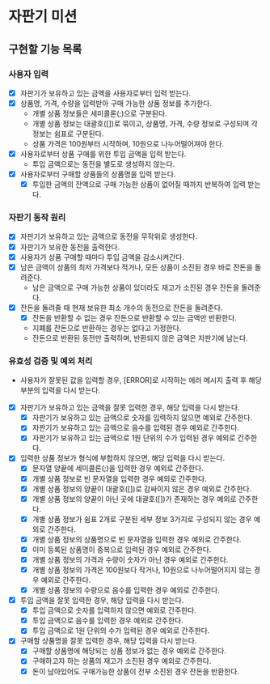 # 자판기 미션

## 구현할 기능 목록

### 사용자 입력

- [x] 자판기가 보유하고 있는 금액을 사용자로부터 입력 받는다.
- [x] 상품명, 가격, 수량을 입력받아 구매 가능한 상품 정보를 추가한다.
  - 개별 상품 정보들은 세미콜론(;)으로 구분된다.
  - 개별 상품 정보는 대괄호([])로 묶이고, 상품명, 가격, 수량 정보로 구성되며 각 정보는 쉼표로 구분된다.
  - 상품 가격은 100원부터 시작하며, 10원으로 나누어떨어져야 한다.
- [x] 사용자로부터 상품 구매를 위한 투입 금액을 입력 받는다. 
  - 투입 금액으로는 동전을 별도로 생성하지 않는다.
- [x] 사용자로부터 구매할 상품들의 상품명을 입력 받는다.
  - [x] 투입한 금액의 잔액으로 구매 가능한 상품이 없어질 때까지 반복하여 입력 받는다.

### 자판기 동작 원리

- [x] 자판기가 보유하고 있는 금액으로 동전을 무작위로 생성한다.
- [x] 자판기가 보유한 동전을 출력한다.
- [x] 사용자가 상품 구매할 때마다 투입 금액을 감소시켜간다.
- [x] 남은 금액이 상품의 최저 가격보다 적거나, 모든 상품이 소진된 경우 바로 잔돈을 돌려준다.
  - 남은 금액으로 구매 가능한 상품이 있더라도 재고가 소진된 경우 잔돈을 돌려준다.
- [x] 잔돈을 돌려줄 때 현재 보유한 최소 개수의 동전으로 잔돈을 돌려준다.
  - [x] 잔돈을 반환할 수 없는 경우 잔돈으로 반환할 수 있는 금액만 반환한다.
  - 지폐를 잔돈으로 반환하는 경우는 없다고 가정한다.
  - 잔돈으로 반환된 동전만 출력하며, 반환되지 않은 금액은 자판기에 남는다.

### 유효성 검증 및 예외 처리 

- 사용자가 잘못된 값을 입력할 경우, [ERROR]로 시작하는 에러 메시지 출력 후 해당 부분의 입력을 다시 받는다.
- [x] 자판기가 보유하고 있는 금액을 잘못 입력한 경우, 해당 입력을 다시 받는다. 
  - [x] 자판기가 보유하고 있는 금액으로 숫자를 입력하지 않으면 예외로 간주한다.
  - [x] 자판기가 보유하고 있는 금액으로 음수를 입력된 경우 예외로 간주한다.
  - [x] 자판기가 보유하고 있는 금액으로 1원 단위의 수가 입력된 경우 예외로 간주한다.
- [x] 입력한 상품 정보가 형식에 부합하지 않으면, 해당 입력을 다시 받는다.
  - [x] 문자열 양끝에 세미콜론(;)을 입력한 경우 예외로 간주한다.
  - [x] 개별 상품 정보로 빈 문자열을 입력한 경우 예외로 간주한다.
  - [x] 개별 상품 정보의 양끝이 대괄호([])로 감싸이지 않은 경우 예외로 간주한다.
  - [x] 개별 상품 정보의 양끝이 아닌 곳에 대괄호([])가 존재하는 경우 예외로 간주한다.
  - [x] 개별 상품 정보가 쉼표 2개로 구분된 세부 정보 3가지로 구성되지 않는 경우 예외로 간주한다.
  - [x] 개별 상품 정보의 상품명으로 빈 문자열을 입력한 경우 예외로 간주한다.
  - [x] 이미 등록된 상품명이 중복으로 입력된 경우 예외로 간주한다.
  - [x] 개별 상품 정보의 가격과 수량이 숫자가 아닌 경우 예외로 간주한다.
  - [x] 개별 상품 정보의 가격은 100원보다 작거나, 10원으로 나누어떨어지지 않는 경우 예외로 간주한다.
  - [x] 개별 상품 정보의 수량으로 음수를 입력한 경우 예외로 간주한다.
- [x] 투입 금액을 잘못 입력한 경우, 해당 입력을 다시 받는다.
  - [x] 투입 금액으로 숫자를 입력하지 않으면 예외로 간주한다.
  - [x] 투입 금액으로 음수를 입력한 경우 예외로 간주한다.
  - [x] 투입 금액으로 1원 단위의 수가 입력된 경우 예외로 간주한다.
- [x] 구매할 상품명을 잘못 입력한 경우, 해당 입력을 다시 받는다.
  - [x] 구매할 상품명에 해당되는 상품 정보가 없는 경우 예외로 간주한다. 
  - [x] 구매하고자 하는 상품의 재고가 소진된 경우 예외로 간주한다.
  - [x] 돈이 남아있어도 구매가능한 상품이 전부 소진된 경우 잔돈을 반환한다.